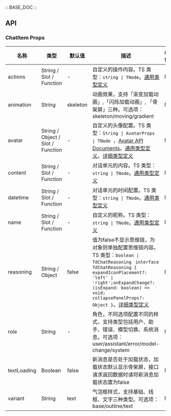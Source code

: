 :: BASE_DOC ::

## API

### ChatItem Props

名称 | 类型 | 默认值 | 描述 | 必传
-- | -- | -- | -- | --
actions | String / Slot / Function | - | 自定义的操作内容。TS 类型：`string \| TNode`。[通用类型定义](https://github.com/Tencent/tdesign-vue-next/blob/develop/packages/components/common.ts) | N
animation | String | skeleton | 动画效果，支持「渐变加载动画」,「闪烁加载动画」, 「骨架屏」三种。可选项：skeleton/moving/gradient | N
avatar | String / Object / Slot / Function | - | 自定义的头像配置。TS 类型：`String \| AvatarProps \| TNode `，[Avatar API Documents](./avatar?tab=api)。[通用类型定义](https://github.com/Tencent/tdesign-vue-next/blob/develop/packages/components/common.ts)。[详细类型定义](https://github.com/Tencent/tdesign-vue-next/blob/develop/packages/components/chat/type.ts) | N
content | String / Slot / Function | - | 对话单元的内容。TS 类型：`string \| TNode`。[通用类型定义](https://github.com/Tencent/tdesign-vue-next/blob/develop/packages/components/common.ts) | N
datetime | String / Slot / Function | - | 对话单元的时间配置。TS 类型：`string \| TNode`。[通用类型定义](https://github.com/Tencent/tdesign-vue-next/blob/develop/packages/components/common.ts) | N
name | String / Slot / Function | - | 自定义的昵称。TS 类型：`string \| TNode`。[通用类型定义](https://github.com/Tencent/tdesign-vue-next/blob/develop/packages/components/common.ts) | N
reasoning | String / Object | false | 值为false不显示思维链，为对象则单独配置思维链内容。TS 类型：`boolean \| TdChatReasoning ` ` interface TdChatReasoning { expandIconPlacement?: 'left' \| 'right';onExpandChange?: (isExpand: boolean) => void; collapsePanelProps?: Object } `。[详细类型定义](https://github.com/Tencent/tdesign-vue-next/blob/develop/packages/components/chat/type.ts) | N
role | String | - | 角色，不同选项配置不同的样式，支持类型包括用户、助手、错误、模型切换、系统消息。可选项：user/assistant/error/model-change/system | N
textLoading | Boolean | false | 新消息是否处于加载状态，加载状态默认显示骨架屏，接口请求返回数据时请将新消息加载状态置为false | N
variant | String | text | 气泡框样式，支持基础、线框、文字三种类型。可选项：base/outline/text | N
